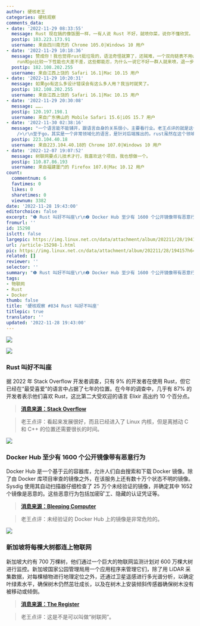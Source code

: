 ```yaml
---
author: 硬核老王
categories: 硬核观察
comments_data:
- date: '2022-11-29 08:33:55'
  message: Rust 现在搞的像饭圈一样，一有人说 Rust 不好，就喷你菜，说你不懂欣赏。
  postip: 183.223.173.91
  username: 来自四川南充的 Chrome 105.0|Windows 10 用户
- date: '2022-11-29 10:18:36'
  message: 赞成你！我也觉得rust挺垃圾的，语法奇怪就算了，还贼难，一个双向链表不用unsafe就必须裹各种套子(Arc,rc,refcell各种套子套来套去)，cargo
    run和go比较一下性能也大差不差，这些都能忍，为什么一说它不好一群人就来喷，退一步越想越气，我们要成立反rust联盟！与他们对抗，但是直接反太明目张胆，我们明面上要举另一面大旗对抗，就选go，不过go也有缺点，就是不该加泛型，增加了不必要的复杂度，但比起丑陋加饭圈横行的rust，go好太多了，不过go也有大黑子，曾经听到有人说go是一个民科设计的语言，犯了各种上个世纪的语言都不会犯的错
  postip: 182.108.202.255
  username: 来自江西上饶的 Safari 16.1|Mac 10.15 用户
- date: '2022-11-29 10:20:31'
  message: 如果go有这么多设计错误会有这么多人用？我当时就笑了。
  postip: 182.108.202.255
  username: 来自江西上饶的 Safari 16.1|Mac 10.15 用户
- date: '2022-11-29 20:30:08'
  message: …….
  postip: 120.197.198.1
  username: 来自广东佛山的 Mobile Safari 15.6|iOS 15.7 用户
- date: '2022-11-30 02:38:16'
  message: "一个语言能不能铺开，跟语言自身的关系很小，主要看行业。老王点评的就是这个意思，因为现在还有很多依赖c/cpp的基础设施没有迭代，没有给rust让出足够的空位，再加上rust没有过硬的后台，所以才是现在这么个地位。但在新全能语言中，rust已经表现出了明显的优势，各个大厂的背书也让rust的前景一片明朗<br
    />\r\n至于go，其实是一个非常领域化的语言，是针对后端推出的。rust虽然在这个领域也搞了很多小动作，但归根到底不是这个生态位的必选，而且没有谷歌那样的后台，所以肯定占不到多少便宜。现在编程领域后端吃香，所以能看到go的盛世毫不奇怪"
  postip: 223.104.40.18
  username: 来自223.104.40.18的 Chrome 107.0|Windows 10 用户
- date: '2022-12-07 19:07:52'
  message: 树联网要点儿技术才行，我喜欢这个项目，我也想做一个。
  postip: 110.87.86.193
  username: 来自福建厦门的 Firefox 107.0|Mac 10.12 用户
count:
  commentnum: 6
  favtimes: 0
  likes: 0
  sharetimes: 0
  viewnum: 3382
date: '2022-11-28 19:43:00'
editorchoice: false
excerpt: "❶ Rust 叫好不叫座\r\n❷ Docker Hub 至少有 1600 个公开镜像带有恶意行为\r\n❸ 新加坡将每棵大树都连上物联网"
fromurl: ''
id: 15298
islctt: false
largepic: https://img.linux.net.cn/data/attachment/album/202211/28/194157h64tt3gg33hm3x4c.jpg
url: /article-15298-1.html
pic: https://img.linux.net.cn/data/attachment/album/202211/28/194157h64tt3gg33hm3x4c.jpg.thumb.jpg
related: []
reviewer: ''
selector: ''
summary: "❶ Rust 叫好不叫座\r\n❷ Docker Hub 至少有 1600 个公开镜像带有恶意行为\r\n❸ 新加坡将每棵大树都连上物联网"
tags:
- 物联网
- Rust
- Docker
thumb: false
title: '硬核观察 #834 Rust 叫好不叫座'
titlepic: true
translator: ''
updated: '2022-11-28 19:43:00'
---
```


![](/data/attachment/album/202211/28/194157h64tt3gg33hm3x4c.jpg)


![](/data/attachment/album/202211/28/194205jbhvw4d4edefbube.jpg)


### Rust 叫好不叫座


据 2022 年 Stack Overflow 开发者调查，只有 9% 的开发者在使用 Rust，但它已经在“最受喜爱”的语言中占据了七年的位置。在今年的调查中，几乎有 87% 的开发者表示他们喜欢 Rust，这比第二大受欢迎的语言 Elixir 高出约 10 个百分点。



> 
> **[消息来源：Stack Overflow](https://survey.stackoverflow.co/2022/#technology-most-loved-dreaded-and-wanted)**
> 
> 
> 



> 
> 老王点评：看起来发展很好，而且已经进入了 Linux 内核，但是离撼动 C 和 C++ 的位置还需要很长的时间。
> 
> 
> 


![](/data/attachment/album/202211/28/194241baa99bfi70av4i9k.jpg)


### Docker Hub 至少有 1600 个公开镜像带有恶意行为


Docker Hub 是一个基于云的容器库，允许人们自由搜索和下载 Docker 镜像。除了由 Docker 库项目审查的镜像之外，在该服务上还有数十万个状态不明的镜像。Sysdig 使用其自动扫描器仔细检查了 25 万个未经验证的镜像，并确定其中 1652 个镜像是恶意的。这些恶意行为包括加密矿工、隐藏的认证凭证等。



> 
> **[消息来源：Bleeping Computer](https://www.bleepingcomputer.com/news/security/docker-hub-repositories-hide-over-1-650-malicious-containers/)**
> 
> 
> 



> 
> 老王点评：未经验证的 Docker Hub 上的镜像是非常危险的。
> 
> 
> 


![](/data/attachment/album/202211/28/194255wnizwpmjpzoia7sh.jpg)


### 新加坡将每棵大树都连上物联网


新加坡大约有 700 万棵树，他们通过一个巨大的物联网监测计划对 600 万棵大树进行监控。新加坡国家公园管理局用一个应用程序来管理它们，除了用 LiDAR 采集数据，对每棵植物进行地理定位之外，还通过卫星遥感进行多光谱分析，以确定叶绿素水平，确保树木仍然茁壮成长，以及在树木上安装倾斜传感器确保树木没有被移动或倾倒。



> 
> **[消息来源：The Register](https://www.theregister.com/2022/11/28/automating_tree_management/)**
> 
> 
> 



> 
> 老王点评：这是不是可以叫做“树联网”。
> 
> 
>